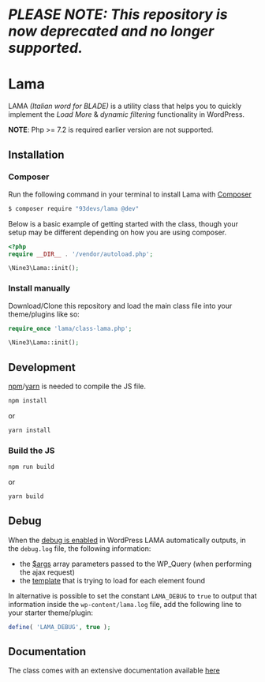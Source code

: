 # *PLEASE NOTE: This repository is now deprecated and no longer supported.*

# Lama 

LAMA _(Italian word for BLADE)_ is a utility class that helps you to quickly implement the _Load More_ & _dynamic filtering_ functionality in WordPress.

**NOTE**: Php >= 7.2 is required earlier version are not supported.

## Installation

### Composer

Run the following command in your terminal to install Lama with [Composer](https://getcomposer.org/)

```bash
$ composer require "93devs/lama @dev"
```

Below is a basic example of getting started with the class, though your setup may be different depending on how you are using composer.

```php
<?php
require __DIR__ . '/vendor/autoload.php';

\Nine3\Lama::init();
```

### Install manually

Download/Clone this repository and load the main class file into your theme/plugins like so:

```php
require_once 'lama/class-lama.php';

\Nine3\Lama::init();
```

## Development

[npm](https://www.npmjs.com/)/[yarn](https://yarnpkg.com/lang/en/) is needed to compile the JS file.

```bash
npm install
```

or

```bash
yarn install
```

### Build the JS

```bash
npm run build
```

or

```bash
yarn build
```

## Debug

When the [debug is enabled](https://codex.wordpress.org/Debugging_in_WordPress) in WordPress LAMA automatically outputs, in the `debug.log` file, the following information:

- the [\$args](/docs/HOOKS-FILTERS.html#wp-query-parameters) array parameters passed to the WP_Query (when performing the ajax request)
- the [template](/docs/USAGE.html#use-lama-with-custom-wp-query) that is trying to load for each element found

In alternative is possible to set the constant `LAMA_DEBUG` to `true` to output that information inside the `wp-content/lama.log` file, add the following line to your starter theme/plugin:

```php
define( 'LAMA_DEBUG', true );
```

## Documentation

The class comes with an extensive documentation available [here](https://93digital.gitlab.io/lama/)
